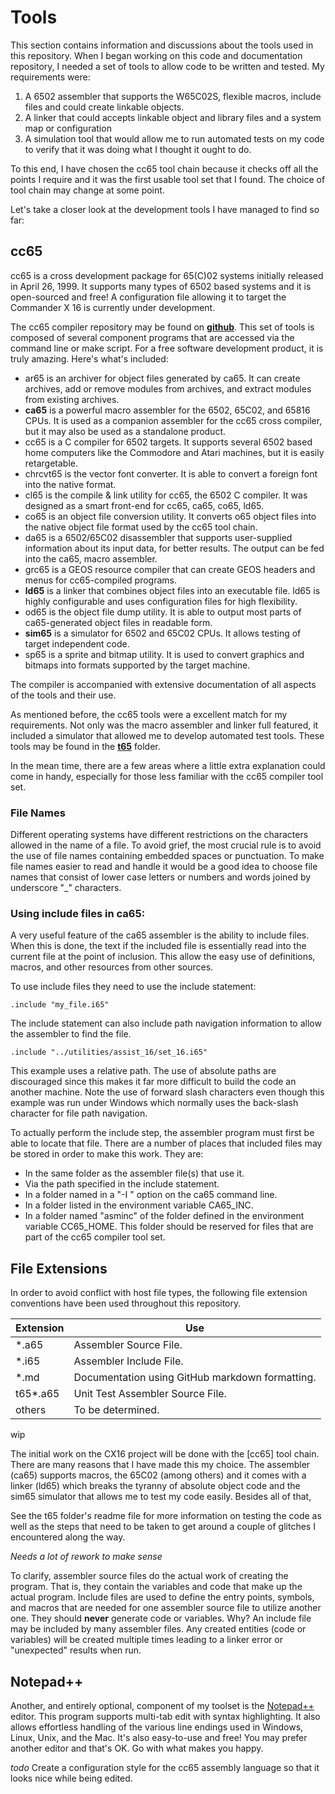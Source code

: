 # Tools

This section contains information and discussions about the tools used in this
repository. When I began working on this code and documentation repository, I
needed a set of tools to allow code to be written and tested. My requirements
were:

1. A 6502 assembler that supports the W65C02S, flexible macros, include files
and could create linkable objects.
2. A linker that could accepts linkable object and library files and a system
map or configuration
3. A simulation tool that would allow me to run automated tests on my code to
verify that it was doing what I thought it ought to do.

To this end, I have chosen the cc65 tool chain because it checks off all the
points I require and it was the first usable tool set that I found. The choice
of tool chain may change at some point.

Let's take a closer look at the development tools I have managed to find
so far:

## cc65

cc65 is a cross development package for 65(C)02 systems initially released
in April 26, 1999. It supports many types of 6502 based systems and it is
open-sourced and free! A configuration file allowing it to target the
Commander X 16 is currently under development.

The cc65 compiler repository may be found on [**github**](https://cc65.github.io/).
This set of tools is composed of several component programs that are accessed
via the command line or make script. For a free software development product,
it is truly amazing. Here's what's included:

* ar65 is an archiver for object files generated by ca65. It can create archives, add or remove modules from archives, and extract modules from existing archives.
* **ca65** is a powerful macro assembler for the 6502, 65C02, and 65816 CPUs. It is used as a companion assembler for the cc65 cross compiler, but it may also be used as a standalone product.
* cc65 is a C compiler for 6502 targets. It supports several 6502 based home computers like the Commodore and Atari machines, but it is easily retargetable.
* chrcvt65 is the vector font converter. It is able to convert a foreign font into the native format.
* cl65 is the compile & link utility for cc65, the 6502 C compiler. It was designed as a smart front-end for cc65, ca65, co65, ld65.
* co65 is an object file conversion utility. It converts o65 object files into the native object file format used by the cc65 tool chain.
* da65 is a 6502/65C02 disassembler that supports user-supplied information about its input data, for better results. The output can be fed into the ca65, macro assembler.
* grc65 is a GEOS resource compiler that can create GEOS headers and menus for cc65-compiled programs.
* **ld65** is a linker that combines object files into an executable file. ld65 is highly configurable and uses configuration files for high flexibility.
* od65 is the object file dump utility. It is able to output most parts of ca65-generated object files in readable form.
* **sim65** is a simulator for 6502 and 65C02 CPUs. It allows testing of target independent code.
* sp65 is a sprite and bitmap utility. It is used to convert graphics and bitmaps into formats supported by the target machine.

The compiler is accompanied with extensive documentation of all aspects of
the tools and their use.

As mentioned before, the cc65 tools were a excellent match for my
requirements. Not only was the macro assembler and linker full featured, it
included a simulator that allowed me to develop automated test tools. These
tools may be found in the [**t65**](../t65) folder.

In the mean time, there are a few areas where a little extra explanation
could come in handy, especially for those less familiar with the cc65 compiler
tool set.

### File Names

Different operating systems have different restrictions on the characters
allowed in the name of a file. To avoid grief, the most crucial rule is to
avoid the use of file names containing embedded spaces or punctuation. To
make file names easier to read and handle it would be a good idea to choose
file names that consist of lower case letters or numbers and words joined
by underscore "_" characters.

### Using include files in ca65:

A very useful feature of the ca65 assembler is the ability to include files.
When this is done, the text if the included file is essentially read into
the current file at the point of inclusion. This allow the easy use of
definitions, macros, and other resources from other sources.

To use include files they need to use the include statement:

    .include "my_file.i65"

The include statement can also include path navigation information to allow
the assembler to find the file.

    .include "../utilities/assist_16/set_16.i65"

This example uses a relative path. The use of absolute paths are discouraged
since this makes it far more difficult to build the code an another machine.
Note the use of forward slash characters even though this example was run
under Windows which normally uses the back-slash character for file path
navigation.

To actually perform the include step, the assembler program must first be able
to locate that file. There are a number of places that included files may be
stored in order to make this work. They are:

* In the same folder as the assembler file(s) that use it.
* Via the path specified in the include statement.
* In a folder named in a "-I <folder>" option on the ca65 command line.
* In a folder listed in the environment variable CA65_INC.
* In a folder named "asminc" of the folder defined in the environment variable
CC65_HOME. This folder should be reserved for files that are part of the cc65
compiler tool set.

## File Extensions

In order to avoid conflict with host file types, the following file extension
conventions have been used throughout this repository.

Extension | Use
----------|----------------------------------------------------
*.a65     | Assembler Source File.
*.i65     | Assembler Include File.
*.md      | Documentation using GitHub markdown formatting.
t65*.a65  | Unit Test Assembler Source File.
others    | To be determined.

wip

The initial work on the CX16 project will be done with the [cc65]
tool chain. There are many reasons that I have made this my choice. The
assembler (ca65) supports macros, the 65C02 (among others) and it comes with
a linker (ld65) which breaks the tyranny of absolute object code and the sim65
simulator that allows me to test my code easily. Besides all of that,

See the t65 folder's readme file for more information on testing the code as
well as the steps that need to be taken to get around a couple of glitches I
encountered along the way.


*Needs a lot of rework to make sense*

To clarify, assembler source files do the actual work of creating the program.
That is, they contain the variables and code that make up the actual program.
Include files are used to define the entry points, symbols, and macros that
are needed for one assembler source file to utilize another one. They should
**never** generate code or variables. Why? An include file may be included by
many assembler files. Any created entities (code or variables) will be created
multiple times leading to a linker error or "unexpected" results when run.


## Notepad++

Another, and entirely optional, component of my toolset is the [Notepad++](https://notepad-plus-plus.org/)
editor. This program supports multi-tab edit with syntax highlighting. It also
allows effortless handling of the various line endings used in Windows, Linux,
Unix, and the Mac. It's also easy-to-use and free! You may prefer another
editor and that's OK. Go with what makes you happy.

_todo_ Create a configuration style for the cc65 assembly language so that it
looks nice while being edited.
